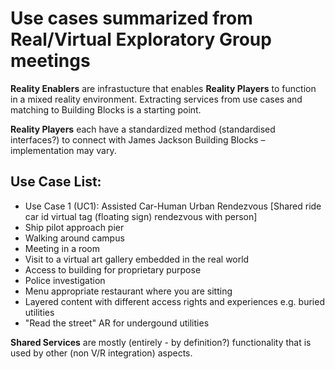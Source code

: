 # Use cases summarized from Real/Virtual Exploratory Group meetings

**Reality Enablers** are infrastucture that enables **Reality Players** to function in a mixed reality environment. Extracting services from use cases and matching to Building Blocks is a starting point.

**Reality Players** each have a standardized method (standardised interfaces?) to connect with James Jackson Building Blocks – implementation may vary.

## Use Case List:

- Use Case 1 (UC1): Assisted Car-Human Urban Rendezvous [Shared ride car id virtual tag (floating sign) rendezvous with person]
- Ship pilot approach pier
- Walking around campus
- Meeting in a room
- Visit to a virtual art gallery embedded in the real world
- Access to building for proprietary purpose
- Police investigation
- Menu appropriate restaurant where you are sitting
- Layered content with different access rights and experiences e.g. buried utilities
- "Read the street" AR for undergound utilities

**Shared Services** are mostly (entirely - by definition?) functionality that is used by other (non V/R integration) aspects. 
